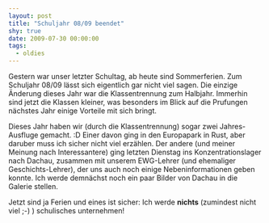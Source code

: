 ```yaml
---
layout: post
title: "Schuljahr 08/09 beendet"
shy: true
date: 2009-07-30 00:00:00
tags:
  - oldies
---
```


Gestern war unser letzter Schultag, ab heute sind Sommerferien. Zum Schuljahr
08/09 lässt sich eigentlich gar nicht viel sagen. Die einzige Änderung dieses
Jahr war die Klassentrennung zum Halbjahr. Immerhin sind jetzt die Klassen
kleiner, was besonders im Blick auf die Prufungen nächstes Jahr einige Vorteile
mit sich bringt.

Dieses Jahr haben wir (durch die Klassentrennung) sogar zwei Jahres-Ausfluge
gemacht. :D Einer davon ging in den Europapark in Rust, aber daruber muss ich
sicher nicht viel erzählen. Der andere (und meiner Meinung nach Interessantere)
ging letzten Dienstag ins Konzentrationslager nach Dachau, zusammen mit unserem
EWG-Lehrer (und ehemaliger Geschichts-Lehrer), der uns auch noch einige
Nebeninformationen geben konnte. Ich werde demnächst noch ein paar Bilder von
Dachau in die Galerie stellen.

Jetzt sind ja Ferien und eines ist sicher: Ich werde **nichts** (zumindest
nicht viel ;-) ) schulisches unternehmen!
